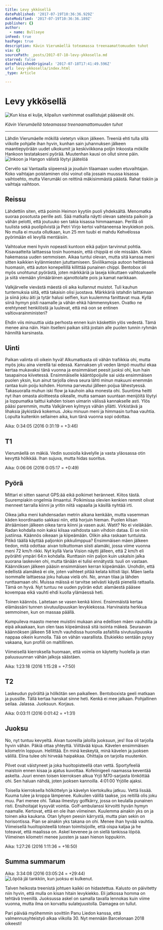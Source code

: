 ```yaml
---
title: Levy ykkösellä
datePublished: '2017-07-19T10:36:36.929Z'
dateModified: '2017-07-19T10:36:36.189Z'
publisher: {}
author:
  - name: Bullseye
inFeed: true
hasPage: true
description: Kävin Vierumäellä toteamassa treenaamattomuuden tuhot
via: {}
sourcePath: _posts/2017-07-18-levy-ykkosella.md
starred: false
datePublishedOriginal: '2017-07-18T17:41:49.596Z'
url: levy-ykkosella/index.html
_type: Article

---
```

# Levy ykkösellä
![Kun kisa ei kulje, kilpailun vanhimmat osallistujat pääsevät ohi.](https://the-grid-user-content.s3-us-west-2.amazonaws.com/aeb7aaaa-ebd3-4de2-bad3-05679acc3a5f.jpg)

_Kävin Vierumäellä toteamassa treenaamattomuuden tuhot_

---

Lähdin Vierumäelle mökillä vietetyn viikon jälkeen. Treeniä ehti tulla sillä viikolle pohjalle ihan hyvin, kunhan sain juhannuksen jälkeen maantiepyörään uudet ulkokumit ja keskiviikkona poljin Inkoosta mökille Hankoon testatakseni pyörää. Muutenhan kausi on ollut sinne päin.
![Inkoon ja Hangon välistä löytyi jäätelöä](https://the-grid-user-content.s3-us-west-2.amazonaws.com/1ed7e72a-c7db-4820-b2b3-86ac23c38b92.jpg)

Cervélo sai Vantaalla siipeensä ja jouduin tilaamaan uuden etuvaihtajan. Koko vaihtajan poistaminen olisi voinut olla jossain muussa kisassa vaihtoehto, mutta Vierumäki on reittinä mäkisimmästä päästä. Rahat tiskiin ja vaihtaja vaihtoon.

## Reissu

Lähdettiin siten, että poimin Heimon kyytiin puoli yhdeksältä. Menomatka suoraa posotusta perille asti. Sää matkalla näytti olevan sateista paikoin ja vähän pelotti, että joutuuko sen takia kisassa himmaamaan. Perillä oli tuulista sekä puolipilvistä ja Petri Virjo kertoi vaihtaneensa levykiekon pois. No mulla ei muuta ollutkaan, kun 25 mm tuubi ei mahdu Kehvélossa pyörimään eli levyllä mentäisiin.

Vaihtoalue meni hyvin nopeasti kuntoon eikä paljon tarvinnut pohtia. Kisavaatteita laittaessa tosin huomasin, että chippiä ei ole missään. Kävin hakemassa uuden semmoisen. Aikaa tuntui olevan, mutta sitä kanssa meni sitten kaikkien kylänmiesten jututtamiseen. Siviilikamoja autoon heittäessä huomasin, että auton konepellillä killittää punainen chippi. Bentobox oli myös unohtunut pyörästä, joten märkkäriä ja laseja kiikuttaen vaihtoalueelle ja siitä viemään ylimääräinen ajanottolaite pois ja kamat narikkaan.

Valkjärvelle vievästä mäestä oli aika kullannut muistot. Tuli kauhun tuntemuksia siitä, että takaisin olisi juostava. Märkkäriä istahdin laittamaan ja siinä joku äiti ja tytär halusi selfien, kun kuulemma fanittavat mua. Kyllä siinä hymyn pisti naamalle ja vähän ehkä hämmennyksen. Ovatko ne erehtyneet henkilöstä ja luulevat, että mä oon se entinen valtiovarainministeri?

Ehdin viis minuuttia uida perhosta ennen kuin käskettiin ylös vedestä. Tämä menee aina näin. Hain itselleni paikan siitä jostain alle puolen tunnin ryhmän hänniltä karsinasta.

## Uinti

Paikan valinta oli oikein hyvä! Alkumatkasta oli vähän trafiikkia ohi, mutta myös joku aina vierellä tai edessä. Kannaksen yli veden lämpö muuttui ekaa kertaa mukavaksi tänä vuonna ja ensimmäiset peesit juoksi ohi, kun hain tasapainoa kiivetessä. Ensimmäiselle kääntöpoijulle sai uida ensimmäisen puolen yksin, kun ainut tarjolla oleva seura lähti minun makuuni enemmän rantaa kuin poiju kohden. Homma parveutui jälleen poijua lähestyessä. Takasuoralla muhun iski flow ja kauhoin aika monesta ohi. Suuntima heitti nyt ihan omasta aloitteesta oikealle, mutta samaan suuntaan menijöitä löytyi ja loppumatka taittui kahden toisen uimarin välissä kannakselle asti. Ylös pääsi paremmin, mutta Valkjärven kylmyys vähän yllätti. Virkistävä ja lihaksia jäykistävä kokemus. Joku minuun meni ja himmasin turhaa vauhtia. Lopulta kuitenkin sellainen aika, kun tänä vuonna sopi odottaa.

Aika: 0:34:05 (2016 0:31:19 = +3:46)

## T1

Vierumäellä on mäkiä. Vedin suosiolla kävelylle ja vasta yläosassa otin kevyttä hölkkää. Ihan sujuva, mutta hidas suoritus.

Aika: 0:06:06 (2016 0:05:17 = +0:49)

## Pyörä

Mittari ei sitten saanut GPS:ää eikä polkimet heränneet. Kiitos tästä. Suurempiakin ongelmia ilmaantui. Polkimissa olevien kenkien remmit olivat menneet tarralla kiinni ja yritin niitä vapaalla ja käsillä nyhtää irti.

Oikea jalka meni kahdensadan metrin aikana kenkään, mutta vasemman käden koordinaatio sakkasi niin, että horjuin hieman. Puolen kilsan ähräämisen jälkeen oikea tarra kiinni ja vasen auki. Watit? No ei vieläkään. Radan kohdalla noin kaksi kilsaa vaihdosta sain vihdoin dataa. Ei se niin justiinsa. Käännös oikeaan ja kiipeämään. Olikin aika raskaan tuntuista. Pitikö täällä käyttää paljonkin pikkulimppua? Ensimmäisen mäen jälkeen tiedon, mitä odottaa: aivan tolkuttoman siisti alamäki, jossa viime vuonna meni 72 km/h rikki. Nyt kyllä Varia Vision näytti jälleen, että 2 km/h eli pyörähti ympäri 64:n kohdalla. Runttasin niin paljon kuin uskalsin jalka suorana laskevien ohi, mutta tänään ei tulisi ennätystä: tuuli on vastaan. Käännöksen jälkeen pääsin ensimmäisen kerran kiipeämään. Unohdin, että edellistä alamäkeä ei ole, joten vaihteet pitää kelata kiltisti läpi. Mäen laella isommalle laittaessa joku haluaa vielä ohi. No, annan tilaa ja lähden runttaamaan ohi. Muissa mäissä ei tarvitse selvästi käydä pienellä rattaalla. Tämä on hyvä. Nyt tuntuu ne uuden pyörän edut: alamäestä pääsee kovempaa eikä vauhti ehdi kuolla ylämäessä heti.

Toinen käännös. Laitetaan se vasen kenkä kiinni. Ensimmäistä kertaa elämässäni tunnen sivutuulipuuskan levykiekossa. Harvinaista herkkua semmoinen, kun on massaa päällä.

Kumpuileva maasto menee muistini mukaan aina edellisen mäen vauhdilla ja eipä aikaakaan, kun olen taas kiipeämässä sitä isointa mäkeä. Seuraavan käännöksen jälkeen 58 km/h vauhdissa huonolla asfaltilla sivutuulipuuska nappaa oikein kunnolla. Tää on vähän vaarallista. Etukiekko sentään pysyy vakaana, kun profiili on maltillinen.

Viimeisellä kierroksella huomaan, että voimia on käytetty huolella ja otan paluusuunnan vähän jalkoja säästäen.

Aika: 1:23:18 (2016 1:15:28 = +7:50)

## T2

Laskeudun pyörältä ja hölkötän sen paikalleen. Bentoboxista geeli matkaan ja pussille. Tällä kertaa hanskat sinne heti. Kenkä ei mee jalkaan. Pohjallinen seilaa. Jalassa. Juoksuun. Korjaus.

Aika: 0:03:11 (2016 0:01:42 = +1:31)

## Juoksu

No, nyt tuntuu kevyeltä. Aivan tuoreilla jaloilla juoksuun, jes! Iloa oli tarjolla hyvin vähän. Päkiä ottaa yhteyttä. Viiltävää kipua. Kävelen ensimmäisen kilometrin loppuun. Hellittää. En minä keskeytä, minä kävelen ja juoksen välillä. Elina tulee ohi hirveää haipakkaa. Ohittajia on tarjolla muutenkin.

Pilvet ovat väistyneet ja joka huoltopisteellä otan vettä. Sportyfeeliä maistoin ennen kisaa ja ajatus kuvottaa. Kofeiinigeeli naamassa keventää askelta. Juuri ennen toisen kierroksen alkua Yrjö M70-sarjasta lönköttää ohi. Sen haluan nähdä, joten juoksen kannoilla. 4:01:00 Yrjölle ajaksi.

Toisella kierroksella hölköttelyn ja kävelyn kiertokulku jatkuu. Vettä lissää. Kuuma tulee ja kroppa lämpenee. Kuikuilen välillä taakse, jos reitillä olis joku muu. Pari menee ohi. Takaa ilmestyy golfkärry, jossa on keulalla punainen risti. Ensihoitajat kysyvät vointia. Golf-ambulanssi kirvoitti hyvän hymyn naamalle. Kertovat, että en ole ihan viimeinen. Kuulemma ainakin yks on ja toinen aika kaukana. Otan lyhyen peesin kärrystä, mutta pian sekin on horisontissa. Pian se ainakin yks takana on ohi. Menee ihan hyvää vauhtia. Viimeisellä huoltopisteellä totean toimitsijoille, että oispa kaljaa ja he toteavat, että maalissa on. Askel kevenee ja on siellä tankissa löpöä. Viimeinen kilometri menee juosten ja saan hienon loppukirin.

Aika: 1:27:26 (2016 1:11:36 = +16:50)

## Summa summarum

Aika: 3:34:08 (2016 03:05:24 = +29:44) ![Löpöä jäi tankkiin, kun juoksu ei kulkenut.](https://the-grid-user-content.s3-us-west-2.amazonaws.com/4320c736-6eb2-4224-a18f-dc1a40647178.jpg)

Talven heikosta treenistä johtuen kaikki on hidastettua. Kalusto on päivitetty niin hyvin, että mulla on kisan hitain levykiekko. Eli jatkossa homma on tehtävä treenillä. Juoksussa askel on samalla tavalla lennokas kuin viime vuonna, mutta ilma on korvattu sulatejuustolla. Damagea on tullut.

Pari päivää myöhemmin sovittiin Panu Liedon kanssa, että valmennusyhteistyö alkaa viikolla 30\. Nyt mennään Barcelonaan 2018 oikeesti!